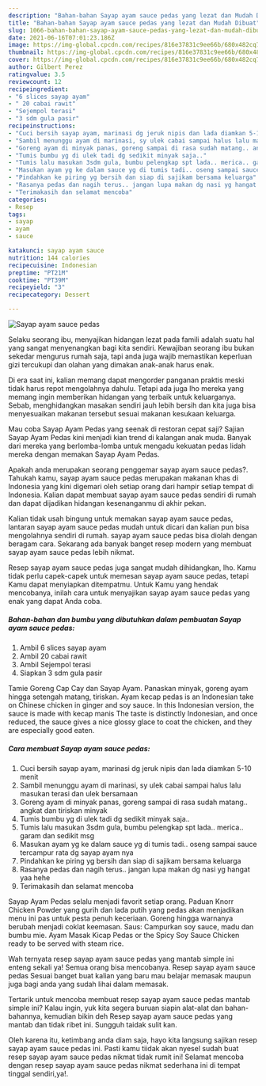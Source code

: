 ```yaml
---
description: "Bahan-bahan Sayap ayam sauce pedas yang lezat dan Mudah Dibuat"
title: "Bahan-bahan Sayap ayam sauce pedas yang lezat dan Mudah Dibuat"
slug: 1066-bahan-bahan-sayap-ayam-sauce-pedas-yang-lezat-dan-mudah-dibuat
date: 2021-06-16T07:01:23.186Z
image: https://img-global.cpcdn.com/recipes/816e37831c9ee66b/680x482cq70/sayap-ayam-sauce-pedas-foto-resep-utama.jpg
thumbnail: https://img-global.cpcdn.com/recipes/816e37831c9ee66b/680x482cq70/sayap-ayam-sauce-pedas-foto-resep-utama.jpg
cover: https://img-global.cpcdn.com/recipes/816e37831c9ee66b/680x482cq70/sayap-ayam-sauce-pedas-foto-resep-utama.jpg
author: Gilbert Perez
ratingvalue: 3.5
reviewcount: 12
recipeingredient:
- "6 slices sayap ayam"
- " 20 cabai rawit"
- "Sejempol terasi"
- "3 sdm gula pasir"
recipeinstructions:
- "Cuci bersih sayap ayam, marinasi dg jeruk nipis dan lada diamkan 5-10 menit"
- "Sambil menunggu ayam di marinasi, sy ulek cabai sampai halus lalu masukan terasi dan ulek bersamaan"
- "Goreng ayam di minyak panas, goreng sampai di rasa sudah matang.. angkat dan tiriskan minyak"
- "Tumis bumbu yg di ulek tadi dg sedikit minyak saja.."
- "Tumis lalu masukan 3sdm gula, bumbu pelengkap spt lada.. merica.. garam dan sedikit msg"
- "Masukan ayam yg ke dalam sauce yg di tumis tadi.. oseng sampai sauce tercampur rata dg sayap ayam nya"
- "Pindahkan ke piring yg bersih dan siap di sajikam bersama keluarga"
- "Rasanya pedas dan nagih terus.. jangan lupa makan dg nasi yg hangat yaa hehe"
- "Terimakasih dan selamat mencoba"
categories:
- Resep
tags:
- sayap
- ayam
- sauce

katakunci: sayap ayam sauce 
nutrition: 144 calories
recipecuisine: Indonesian
preptime: "PT21M"
cooktime: "PT39M"
recipeyield: "3"
recipecategory: Dessert

---
```



![Sayap ayam sauce pedas](https://img-global.cpcdn.com/recipes/816e37831c9ee66b/680x482cq70/sayap-ayam-sauce-pedas-foto-resep-utama.jpg)

Selaku seorang ibu, menyajikan hidangan lezat pada famili adalah suatu hal yang sangat menyenangkan bagi kita sendiri. Kewajiban seorang ibu bukan sekedar mengurus rumah saja, tapi anda juga wajib memastikan keperluan gizi tercukupi dan olahan yang dimakan anak-anak harus enak.

Di era  saat ini, kalian memang dapat mengorder panganan praktis meski tidak harus repot mengolahnya dahulu. Tetapi ada juga lho mereka yang memang ingin memberikan hidangan yang terbaik untuk keluarganya. Sebab, menghidangkan masakan sendiri jauh lebih bersih dan kita juga bisa menyesuaikan makanan tersebut sesuai makanan kesukaan keluarga. 

Mau coba Sayap Ayam Pedas yang seenak di restoran cepat saji? Sajian Sayap Ayam Pedas kini menjadi kian trend di kalangan anak muda. Banyak dari mereka yang berlomba-lomba untuk mengadu kekuatan pedas lidah mereka dengan memakan Sayap Ayam Pedas.

Apakah anda merupakan seorang penggemar sayap ayam sauce pedas?. Tahukah kamu, sayap ayam sauce pedas merupakan makanan khas di Indonesia yang kini digemari oleh setiap orang dari hampir setiap tempat di Indonesia. Kalian dapat membuat sayap ayam sauce pedas sendiri di rumah dan dapat dijadikan hidangan kesenanganmu di akhir pekan.

Kalian tidak usah bingung untuk memakan sayap ayam sauce pedas, lantaran sayap ayam sauce pedas mudah untuk dicari dan kalian pun bisa mengolahnya sendiri di rumah. sayap ayam sauce pedas bisa diolah dengan beragam cara. Sekarang ada banyak banget resep modern yang membuat sayap ayam sauce pedas lebih nikmat.

Resep sayap ayam sauce pedas juga sangat mudah dihidangkan, lho. Kamu tidak perlu capek-capek untuk memesan sayap ayam sauce pedas, tetapi Kamu dapat menyiapkan ditempatmu. Untuk Kamu yang hendak mencobanya, inilah cara untuk menyajikan sayap ayam sauce pedas yang enak yang dapat Anda coba.

<!--inarticleads1-->

##### Bahan-bahan dan bumbu yang dibutuhkan dalam pembuatan Sayap ayam sauce pedas:

1. Ambil 6 slices sayap ayam
1. Ambil  20 cabai rawit
1. Ambil Sejempol terasi
1. Siapkan 3 sdm gula pasir


Tamie Goreng Cap Cay dan Sayap Ayam. Panaskan minyak, goreng ayam hingga setengah matang, tiriskan. Ayam kecap pedas is an Indonesian take on Chinese chicken in ginger and soy sauce. In this Indonesian version, the sauce is made with kecap manis The taste is distinctly Indonesian, and once reduced, the sauce gives a nice glossy glace to coat the chicken, and they are especially good eaten. 

<!--inarticleads2-->

##### Cara membuat Sayap ayam sauce pedas:

1. Cuci bersih sayap ayam, marinasi dg jeruk nipis dan lada diamkan 5-10 menit
1. Sambil menunggu ayam di marinasi, sy ulek cabai sampai halus lalu masukan terasi dan ulek bersamaan
1. Goreng ayam di minyak panas, goreng sampai di rasa sudah matang.. angkat dan tiriskan minyak
1. Tumis bumbu yg di ulek tadi dg sedikit minyak saja..
1. Tumis lalu masukan 3sdm gula, bumbu pelengkap spt lada.. merica.. garam dan sedikit msg
1. Masukan ayam yg ke dalam sauce yg di tumis tadi.. oseng sampai sauce tercampur rata dg sayap ayam nya
1. Pindahkan ke piring yg bersih dan siap di sajikam bersama keluarga
1. Rasanya pedas dan nagih terus.. jangan lupa makan dg nasi yg hangat yaa hehe
1. Terimakasih dan selamat mencoba


Sayap Ayam Pedas selalu menjadi favorit setiap orang. Paduan Knorr Chicken Powder yang gurih dan lada putih yang pedas akan menjadikan menu ini pas untuk pesta penuh keceriaan. Goreng hingga warnanya berubah menjadi coklat keemasan. Saus: Campurkan soy sauce, madu dan bumbu mie. Ayam Masak Kicap Pedas or the Spicy Soy Sauce Chicken ready to be served with steam rice. 

Wah ternyata resep sayap ayam sauce pedas yang mantab simple ini enteng sekali ya! Semua orang bisa mencobanya. Resep sayap ayam sauce pedas Sesuai banget buat kalian yang baru mau belajar memasak maupun juga bagi anda yang sudah lihai dalam memasak.

Tertarik untuk mencoba membuat resep sayap ayam sauce pedas mantab simple ini? Kalau ingin, yuk kita segera buruan siapin alat-alat dan bahan-bahannya, kemudian bikin deh Resep sayap ayam sauce pedas yang mantab dan tidak ribet ini. Sungguh taidak sulit kan. 

Oleh karena itu, ketimbang anda diam saja, hayo kita langsung sajikan resep sayap ayam sauce pedas ini. Pasti kamu tiidak akan nyesel sudah buat resep sayap ayam sauce pedas nikmat tidak rumit ini! Selamat mencoba dengan resep sayap ayam sauce pedas nikmat sederhana ini di tempat tinggal sendiri,ya!.

